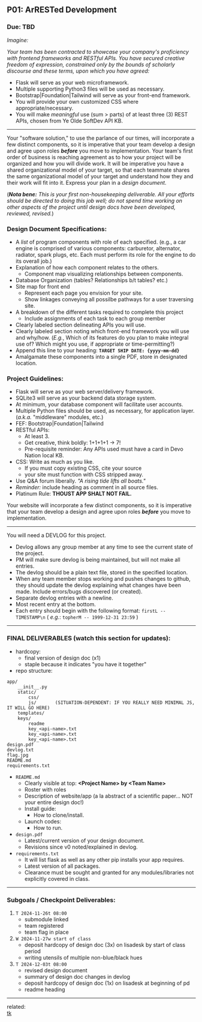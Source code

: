 ## P01: ArRESTed Development
### Due: TBD

_Imagine:_

_Your team has been contracted to showcase your company's proficiency with frontend frameworks and RESTful APIs. You have secured creative freedom of expression, constrained only by the bounds of scholarly discourse and these terms, upon which you have agreed:_
* Flask will serve as your web microframework.
* Multiple supporting Python3 files will be used as necessary.
* Bootstrap|Foundation|Tailwind will serve as your front-end framework.
* You will provide your own customized CSS where appropriate/necessary.
* You will make _meaningful_ use (sum > parts) of at least three (3) REST APIs, chosen from Ye Olde SoftDev API KB.

----- 

Your "software solution," to use the parlance of our times, will incorporate a few distinct components, so it is imperative that your team develop a design and agree upon roles ___before___ you move to implementation. Your team's first order of business is reaching agreement as to how your project will be organized and how you will divide work. It will be imperative you have a shared organizational model of your target, so that each teammate shares the same organizational model of your target and understand how they and their work will fit into it. Express your plan in a _design document_.

(___Nota bene:___ _This is your first non-housekeeping deliverable. All your efforts should be directed to doing this job well; do not spend time working on other aspects of the project until design docs have been developed, reviewed, revised._)
<br>

### Design Document Specifications:
- A *list* of program components with role of each specified. (e.g., a car engine is comprised of various components: carburetor, alternator, radiator, spark plugs, etc. Each must perform its role for the engine to do its overall job.)
- Explanation of how each component relates to the others.
  - Component map visualizing relationships between components.
- Database Organization (tables? Relationships b/t tables? etc.)
- Site map for front end
  - Represent each page you envision for your site.
  - Show linkages conveying all possilbe pathways for a user traversing site.
- A breakdown of the different tasks required to complete this project
  - Include assignments of each task to each group member
- Clearly labeled section delineating APIs you will use.
- Clearly labeled section noting which front-end framework you will use and why/how. (_E.g._, Which of its features do you plan to make integral use of? Which might you use, if appropriate or time-permitting?)
- Append this line to your heading: **`TARGET SHIP DATE: {yyyy-mm-dd}`**
- Amalgamate these components into a single PDF, store in designated location.

### Project Guidelines:
* Flask will serve as your web server/delivery framework.
* SQLite3 will serve as your backend data storage system.
* At minimum, your database component will facilitate user accounts.
* Multiple Python files should be used, as necessary, for application layer. (_a.k.a._ "middleware" modules, etc.)
* FEF: Bootstrap|Foundation|Tailwind
* RESTful APIs:
  - At least 3.
  - Get creative, think boldly: 1+1+1+1 -> 7!
  - Pre-requisite reminder: Any APIs used must have a card in Devo Nation local KB.
* CSS: Write as much as you like.
  - If you must copy existing CSS, cite your source
  - your site must function with CSS stripped away.
* Use Q&A forum liberally. *"A rising tide lifts all boats."*
* _Reminder:_ include heading as comment in all source files.
* Platinum Rule: __THOUST APP SHALT NOT FAIL.__

Your website will incorporate a few distinct components, so it is imperative that your team develop a design and agree upon roles ___before___ you move to implementation.

----- 

You will need a DEVLOG for this project.
* Devlog allows any group member at any time to see the current state of the project.
* PM will make sure devlog is being maintained, but will not make all entries.
* The devlog should be a plain text file, stored in the specified location.
* When any team member stops working and pushes changes to github, they should update the devlog explaining what changes have been made. Include errors/bugs discovered (or created).
* Separate devlog entries with a newline.
* Most recent entry at the bottom.
* Each entry should begin with the following format: `firstL -- TIMESTAMP\n` ( _e.g._: `topherM -- 1999-12-31 23:59` )

----- 

### FINAL DELIVERABLES (watch this section for updates):

* hardcopy:
  * final version of design doc (x1)
  * staple because it indicates "you have it together"
* repo structure:
```
app/
    __init__.py
    static/
        css/
        js/       (SITUATION-DEPENDENT: IF YOU REALLY NEED MINIMAL JS, IT WILL GO HERE)
    templates/
    keys/
        readme
        key_<api-name>.txt
        key_<api-name>.txt
        key_<api-name>.txt
design.pdf
devlog.txt
flag.jpg
README.md
requirements.txt
```
* `README.md`
  * Clearly visible at top: __\<Project Name\> by \<Team Name\>__
  * Roster with roles
  * Description of website/app (a la abstract of a scientific paper... NOT your entire design doc!)
  * Install guide:
    * How to clone/install.
  * Launch codes:
    * How to run.
* `design.pdf`
  * Latest/current version of your design document.
  * Revisions since v0 noted/explained in devlog.
* `requirements.txt`
  * It will list flask as well as any other pip installs your app requires.
  * Latest version of all packages.
  * Clearance must be sought and granted for any modules/libraries not explicitly covered in class.

----- 

### Subgoals / Checkpoint Deliverables:

1. `T 2024-11-26t 08:00`
   - submodule linked
   - team registered
   - team flag in place
1. `W 2024-11-27w start of class`
   - deposit hardcopy of design doc (3x) on lisadesk by start of class period
   - writing utensils of multiple non-blue/black hues
1. `T 2024-12-03t 08:00`
   - revised design document
   - summary of design doc changes in devlog
   - deposit hardcopy of design doc (1x) on lisadesk at beginning of pd
   - readme heading

----- 

related:
<br>
[tk](https://)

